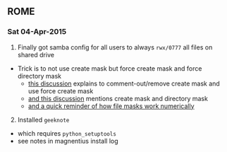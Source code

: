## ROME
### Sat 04-Apr-2015
1. Finally got samba config for all users to always `rwx/0777` all files on shared drive
  * Trick is to not use create mask but force create mask and force directory mask
    * [this discussion](http://serverfault.com/questions/562875/samba-default-file-creation-mask-calculation) explains to comment-out/remove create mask and use force create mask
    * [and this discussion](https://lists.samba.org/archive/samba/2003-March/063429.html) mentions create mask and directory mask
    * [and a quick reminder of how file masks work numerically](http://www.computerhope.com/unix/uchmod.htm)
2. Installed `geeknote`
  * which requires `python_setuptools`
  * see notes in magnentius install log

